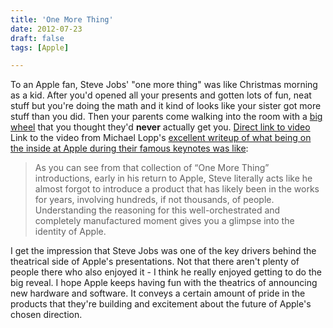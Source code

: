 ```yaml
---
title: 'One More Thing'
date: 2012-07-23
draft: false
tags: [Apple]

---
```


To an Apple fan, Steve Jobs' "one more thing" was like Christmas morning as a kid. After you'd opened all your presents and gotten lots of fun, neat stuff but you're doing the math and it kind of looks like your sister got more stuff than you did. Then your parents come walking into the room with a [big wheel](http://en.wikipedia.org/wiki/Big_Wheel_(tricycle)) that you thought they'd **never** actually get you. [Direct link to video](http://www.youtube.com/watch?v=3QWUAUePm8o) Link to the video from Michael Lopp's [excellent writeup of what being on the inside at Apple during their famous keynotes was like](http://www.randsinrepose.com/archives/2012/07/22/one_more_thing.html):

> As you can see from that collection of “One More Thing” introductions, early in his return to Apple, Steve literally acts like he almost forgot to introduce a product that has likely been in the works for years, involving hundreds, if not thousands, of people. Understanding the reasoning for this well-orchestrated and completely manufactured moment gives you a glimpse into the identity of Apple.

I get the impression that Steve Jobs was one of the key drivers behind the theatrical side of Apple's presentations. Not that there aren't plenty of people there who also enjoyed it - I think he really enjoyed getting to do the big reveal. I hope Apple keeps having fun with the theatrics of announcing new hardware and software. It conveys a certain amount of pride in the products that they're building and excitement about the future of Apple's chosen direction.